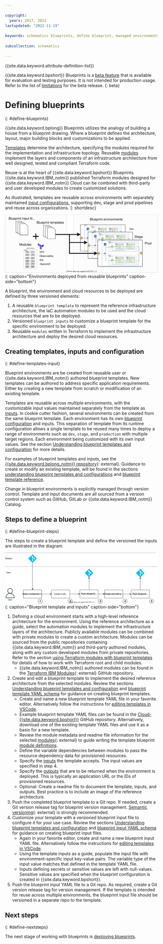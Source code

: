 ```yaml
---

copyright:
  years: 2017, 2022
lastupdated: "2022-11-19"

keywords: schematics blueprints, define blueprint, managed environments

subcollection: schematics

---
```


{{site.data.keyword.attribute-definition-list}}

{{site.data.keyword.bpshort}} Blueprints is a [beta feature](/docs/schematics?topic=schematics-bp-beta-limitations) that is available for evaluation and testing purposes. It is not intended for production usage. Refer to the list of [limitations](/docs/schematics?topic=schematics-bp-beta-limitations#sc-bp-beta-limitation) for the beta release.
{: beta}

# Defining blueprints
{: #define-blueprints}

{{site.data.keyword.bplong}} Blueprints utilizes the analogy of building a house from a blueprint drawing. Where a blueprint defines the architecture, layout, major building blocks and customizations to be applied.  

[Templates](/docs/schematics?topic=schematics-glossary#bpb2) determine the architecture, specifying the modules required for the implementation and infrastructure topology. Reusable [modules](/docs/schematics?topic=schematics-glossary#bpb5) implement the layers and components of an infrastructure architecture from well designed, tested and compliant Terraform code. 

Reuse is at the heart of {{site.data.keyword.bpshort}} Blueprints. {{site.data.keyword.IBM_notm}} published Terraform modules designed for {{site.data.keyword.IBM_notm}} Cloud can be combined with third-party and user developed modules to create customized solutions. 

As illustrated, templates are reusable across environments with separately maintained [input configurations](/docs/schematics?topic=schematics-glossary#bpi1), supporting dev, stage and prod pipelines and reuse across organizations. 
{: shortdesc} 

![Environments deployed from reusable blueprints](../images/bp-largescale-env.svg){: caption="Environments deployed from reusable blueprints" caption-side="bottom"}

A blueprint, the environment and cloud resources to be deployed are defined by three versioned elements:
1. A reusable `blueprint template` to represent the reference infrastructure architecture, the IaC automation modules to be used and the cloud resources that are to be deployed.
2. Versioned `blueprint inputs` to customize a blueprint template for the specific environment to be deployed.
3. Reusable `modules` written in Terraform to implement the infrastructure architecture and deploy the desired cloud resources. 

## Creating templates, inputs and configuration
{: #define-templates-input}

Blueprint environments are be created from reusable user or {{site.data.keyword.IBM_notm}} authored blueprint templates. New templates can be authored to address specific application requirements. Either by creating a new template from scratch or modification of an existing template. 

Templates are reusable across multiple environments, with the customizable input values maintained separately from the template as [inputs](/docs/schematics?topic=schematics-glossary#bpi1). In cookie cutter fashion, several environments can be created from the same blueprint template. Each environment has its own [blueprint configuration](/docs/schematics?topic=schematics-glossary#bpb3) and inputs. This separation of template from its runtime configuration allows a single template to be reused many times to deploy a range of environments such as `dev`, `stage`, and `production` with multiple target regions. Each environment being customized with its own input values. See the section [Understanding blueprint templates and configuration](/docs/schematics?topic=schematics-blueprint-templates) for more details. 

For examples of blueprint templates and inputs, see the [{{site.data.keyword.bplong_notm}} repository](https://github.com/orgs/Cloud-Schematics/repositories?q=blueprint){: external}. Guidance to create or modify an existing template, will be found in the sections [understanding blueprint templates and configurations](/docs/schematics?topic=schematics-blueprint-templates) and [blueprint template reference](/docs/schematics?topic=schematics-bp-template-schema-yaml).  

Change in blueprint environments is explicitly managed through version control. Template and input documents are all sourced from a version control system such as GitHub, GitLab or {{site.data.keyword.IBM_notm}} Catalog. 

## Steps to define a blueprint
{: #define-blueprint-steps}

The steps to create a blueprint template and define the versioned the inputs are illustrated in the diagram.

![Blueprint template and inputs](../images/sc-bp-define.svg){: caption="Blueprint template and inputs" caption-side="bottom"}

1. Defining a cloud environment starts with a high-level reference architecture for the environment. Using the reference architecture as a guide, select the automation modules to implement the infrastructure layers of the architecture. Publicly available modules can be combined with private modules to create a custom architecture. Modules can be sourced from the public repositories containing {{site.data.keyword.IBM_notm}} and third-party authored modules, along with any custom developed modules from private repositories. Refer to the section [using Terraform modules with blueprint templates](/docs/schematics?topic=schematics-blueprint-terraform) for details of how to work with Terraform root and child modules.
    - {{site.data.keyword.IBM_notm}} authored modules can be found in the [Terraform IBM Modules](https://github.com/terraform-ibm-modules){: external} GitHub repository.
2. Create and edit a blueprint template to implement the desired reference architecture from the selected modules. Review the sections [Understanding blueprint templates and configuration](/docs/schematics?topic=schematics-blueprint-templates) and [blueprint template YAML schema](/docs/schematics?topic=schematics-bp-template-schema-yaml) for guidance on creating blueprint templates. 
    - Create and name a new blueprint template YAML file in your favorite editor. Alternatively follow the instructions for [editing templates in VSCode](/docs/schematics?topic=schematics-edit-blueprints). 
    - Example blueprint template YAML files can be found in the [Cloud-{{site.data.keyword.bpshort}}](https://github.com/orgs/Cloud-Schematics/repositories?q=blueprint) GitHub repository. Alternatively, download one of the existing template YAML files and use it as a basis for a new template.  
    - Review the module metadata and readme file information for the selected [modules](https://github.com/terraform-ibm-modules){: external} to guide writing the template blueprint [module definitions](/docs/schematics?topic=schematics-bp-template-schema-yaml#bp-modules-schema). 
    - Define the variable dependencies between modules to pass the resource dependency data for provisioned resources.
    - Specify the [inputs](/docs/schematics?topic=schematics-bp-template-schema-yaml#bp-inputs) the template accepts. The input values are specified in step 4. 
    - Specify the [outputs](/docs/schematics?topic=schematics-bp-template-schema-yaml#bp-outputs) that are to be returned when the environment is deployed. This is typically an application URL or the IDs of provisioned resources.  
    - Optional: Create a readme file to document the template, inputs, and outputs. Best practice is to include an image of the reference architecture. 
3. Push the completed blueprint template to a Git repo. If needed, create a Git version release tag for blueprint version management. [Semantic versioning](https://semver.org/){: external} is strongly recommended. 
4. Customize your template with a versioned blueprint input file to configure it for your use case. Review the sections [Understanding blueprint templates and configuration](/docs/schematics?topic=schematics-blueprint-templates) and [blueprint input YAML schema](/docs/schematics?topic=schematics-bp-input-schema-yaml) for guidance on creating blueprint input files.  
    - Again in your favorite editor, create and name a new blueprint input YAML file. Alternatively follow the instructions for [editing templates in VSCode](/docs/schematics?topic=schematics-edit-blueprints). 
    - Using the template inputs as a guide, populate the input file with environment-specific input key-value pairs. The variable type of the input value matches that defined in the template YAML file.
    - Inputs defining secrets or sensitive values are left with null-values. Sensitive values are specified when the blueprint configuration is created in {{site.data.keyword.bpshort}}.
5. Push the blueprint input YAML file to a Git repo. As required, create a Git version release tag for version management. If the template is intended for reuse across multiple environments, the blueprint input file should be versioned in a separate repo to the template.  

## Next steps
{: #define-nextsteps}

The next stage of working with blueprints is [deploying blueprints](/docs/schematics?topic=schematics-deploy-blueprints). 
